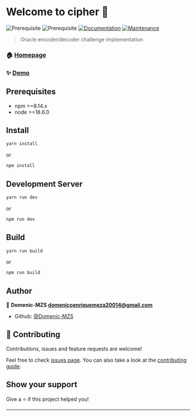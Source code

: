 # Welcome to cipher 👋

![Prerequisite](https://img.shields.io/badge/npm-%3E%3D8.14.x-blue.svg)
![Prerequisite](https://img.shields.io/badge/node-%3E%3D18.6.0-blue.svg)
[![Documentation](https://img.shields.io/badge/documentation-yes-brightgreen.svg)](https://github.com/Domenic-MZS/oracle-cipher#readme)
[![Maintenance](https://img.shields.io/badge/Maintained%3F-yes-green.svg)](https://github.com/Domenic-MZS/oracle-cipher/graphs/commit-activity)

> Oracle encoder/decoder challenge implementation

### 🏠 [Homepage](git+https://github.com/Domenic-MZS/oracle-cipher#readme)

### ✨ [Demo](https://domenic-mzs.github.io/oracle-cipher/)

## Prerequisites

- npm >=8.14.x
- node >=18.6.0

## Install

```sh
yarn install
```

or

```sh
npm install
```

## Development Server

```sh
yarn run dev
```

or

```sh
npm run dev
```

## Build

```sh
yarn run build
```

or

```sh
npm run build
```

## Author

👤 **Domenic-MZS <domenicoenriquemeza20014@gmail.com>**

- Github: [@Domenic-MZS](https://github.com/Domenic-MZS)

## 🤝 Contributing

Contributions, issues and feature requests are welcome!

Feel free to check [issues page](https://github.com/Domenic-MZS/oracle-cipher/issues). You can also take a look at the [contributing guide](https://github.com/Domenic-MZS/oracle-cipher/blob/master/CONTRIBUTING.md).

## Show your support

Give a ⭐️ if this project helped you!

---
